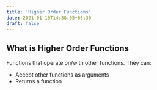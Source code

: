 ```yaml
---
title: 'Higher Order Functions'
date: 2021-01-10T14:38:05+05:30
draft: false
---
```


## What is Higher Order Functions

Functions that operate on/with other functions. They can:

- Accept other functions as arguments
- Returns a function